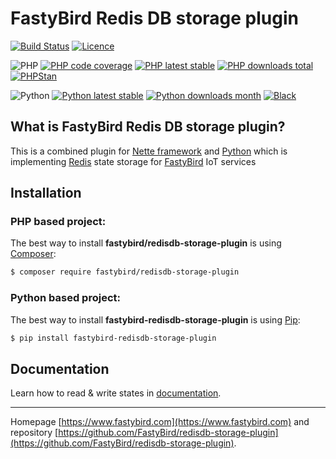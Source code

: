 # FastyBird Redis DB storage plugin

[![Build Status](https://badgen.net/github/checks/FastyBird/redisdb-storage-plugin/master?cache=300&style=flat-square)](https://github.com/FastyBird/redisdb-storage-plugin/actions)
[![Licence](https://badgen.net/github/license/FastyBird/redisdb-storage-plugin?cache=300&style=flat-square)](https://github.com/FastyBird/redisdb-storage-plugin/blob/master/LICENSE.md)

![PHP](https://badgen.net/packagist/php/FastyBird/redisdb-storage-plugin?cache=300&style=flat-square)
[![PHP code coverage](https://badgen.net/coveralls/c/github/FastyBird/redisdb-storage-plugin?cache=300&style=flat-square)](https://coveralls.io/r/FastyBird/redisdb-storage-plugin)
[![PHP latest stable](https://badgen.net/packagist/v/FastyBird/redisdb-storage-plugin/latest?cache=300&style=flat-square)](https://packagist.org/packages/FastyBird/redisdb-storage-plugin)
[![PHP downloads total](https://badgen.net/packagist/dt/FastyBird/redisdb-storage-plugin?cache=300&style=flat-square)](https://packagist.org/packages/FastyBird/redisdb-storage-plugin)
[![PHPStan](https://img.shields.io/badge/phpstan-enabled-brightgreen.svg?style=flat-square)](https://github.com/phpstan/phpstan)

![Python](https://badgen.net/pypi/python/fastybird-redisdb-storage-plugin?cache=300&style=flat-square)
[![Python latest stable](https://badgen.net/pypi/v/fastybird-redisdb-storage-plugin?cache=300&style=flat-square)](https://pypi.org/project/fastybird-redisdb-storage-plugin/)
[![Python downloads month](https://img.shields.io/pypi/dm/fastybird-redisdb-storage-plugin?cache=300&style=flat-square)](https://pypi.org/project/fastybird-redisdb-storage-plugin/)
[![Black](https://img.shields.io/badge/black-enabled-brightgreen.svg?style=flat-square)](https://github.com/psf/black)

## What is FastyBird Redis DB storage plugin?

This is a combined plugin for [Nette framework](https://nette.org) and [Python](https://www.python.org) which is implementing [Redis](https://redis.io) state storage for [FastyBird](https://www.fastybird.com) IoT services

## Installation

### PHP based project:

The best way to install **fastybird/redisdb-storage-plugin** is using [Composer](http://getcomposer.org/):

```sh
$ composer require fastybird/redisdb-storage-plugin
```

### Python based project:

The best way to install **fastybird-redisdb-storage-plugin** is using [Pip](https://pip.pypa.io/en/stable/):

```sh
$ pip install fastybird-redisdb-storage-plugin
```

## Documentation

Learn how to read & write states in [documentation](https://github.com/FastyBird/redisdb-storage-plugin/blob/master/.docs/en/index.md).

***
Homepage [https://www.fastybird.com](https://www.fastybird.com) and repository [https://github.com/FastyBird/redisdb-storage-plugin](https://github.com/FastyBird/redisdb-storage-plugin).
